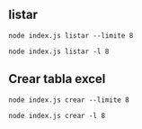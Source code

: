 ## listar
```
node index.js listar --limite 8
```
```
node index.js listar -l 8
```

## Crear tabla excel
```
node index.js crear --limite 8
```
```
node index.js crear -l 8
```